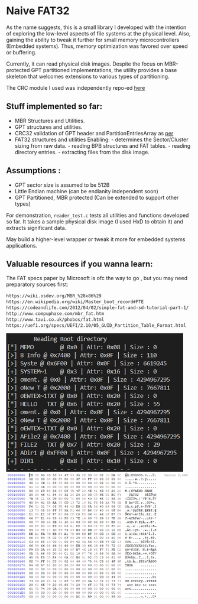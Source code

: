 # Naive FAT32

As the name suggests, this is a small library I developed with the intention of exploring the low-level aspects of file systems at the physical level.
Also, gaining the ability to tweak it further for small memory microcontrollers (Embedded systems). Thus, memory optimization was favored over speed or buffering.

Currently, it can read physical disk images.
Despite the focus on MBR-protected GPT partitioned implementations, the utility provides a base skeleton that welcomes extensions to various types of partitioning.

The CRC module I used was independently repo-ed [here](https://github.com/Mahmoussam/CRC_SIMPLE)

## Stuff implemented so far:
  -  MBR Structures and Utilities.
  -  GPT structures and utilities.
  -  CRC32 validation of GPT header and PartitionEntriesArray as [per](https://uefi.org/specs/UEFI/2.10/05_GUID_Partition_Table_Format.html#gpt-header)
  -  FAT32 structures and utilities Enabling:
    - determines the Sector/Cluster sizing from raw data.
    - reading BPB structures and FAT tables.
    - reading directory entries.
    - extracting files from the disk image.
     
## Assumptions :
  -  GPT sector size is assumed to be 512B
  -  Little Endian machine (can be endianity independent soon)
  -  GPT Partitioned, MBR protected (Can be extended to support other types)

For demonstration, `reader_test.c` tests all utilities and functions developed so far.
It takes a sample physical disk image (I used HxD to obtain it) and extracts significant data.

May build a higher-level wrapper or tweak it more for embedded systems applications.

## Valuable resources if you wanna learn:
  The FAT specs paper by Microsoft is ofc the way to go , but you may need preparatory sources first:
  ```
  https://wiki.osdev.org/MBR_%28x86%29
  https://en.wikipedia.org/wiki/Master_boot_record#PTE
  https://codeandlife.com/2012/04/02/simple-fat-and-sd-tutorial-part-1/
  http://www.compuphase.com/mbr_fat.htm
  http://www.tavi.co.uk/phobos/fat.html
  https://uefi.org/specs/UEFI/2.10/05_GUID_Partition_Table_Format.html
```
![.](https://github.com/Mahmoussam/naive_Fat32/blob/master/Screenshot%202025-10-10%20162530.png)
![.](https://github.com/Mahmoussam/naive_Fat32/blob/master/Screenshot%202025-10-10%20162300.png)
